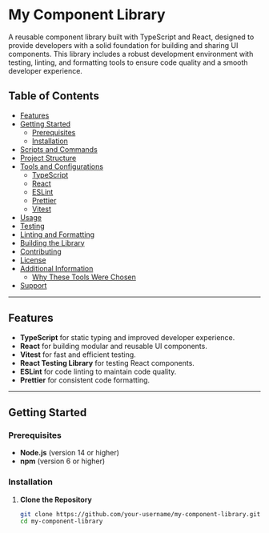 # **My Component Library**

A reusable component library built with TypeScript and React, designed to provide developers with a solid foundation for building and sharing UI components. This library includes a robust development environment with testing, linting, and formatting tools to ensure code quality and a smooth developer experience.

## **Table of Contents**

-   [Features](#features)
-   [Getting Started](#getting-started)
    -   [Prerequisites](#prerequisites)
    -   [Installation](#installation)
-   [Scripts and Commands](#scripts-and-commands)
-   [Project Structure](#project-structure)
-   [Tools and Configurations](#tools-and-configurations)
    -   [TypeScript](#typescript)
    -   [React](#react)
    -   [ESLint](#eslint)
    -   [Prettier](#prettier)
    -   [Vitest](#vitest)
-   [Usage](#usage)
-   [Testing](#testing)
-   [Linting and Formatting](#linting-and-formatting)
-   [Building the Library](#building-the-library)
-   [Contributing](#contributing)
-   [License](#license)
-   [Additional Information](#additional-information)
    -   [Why These Tools Were Chosen](#why-these-tools-were-chosen)
-   [Support](#support)

---

## **Features**

-   **TypeScript** for static typing and improved developer experience.
-   **React** for building modular and reusable UI components.
-   **Vitest** for fast and efficient testing.
-   **React Testing Library** for testing React components.
-   **ESLint** for code linting to maintain code quality.
-   **Prettier** for consistent code formatting.

---

## **Getting Started**

### **Prerequisites**

-   **Node.js** (version 14 or higher)
-   **npm** (version 6 or higher)

### **Installation**

1. **Clone the Repository**

    ```bash
    git clone https://github.com/your-username/my-component-library.git
    cd my-component-library
    ```
